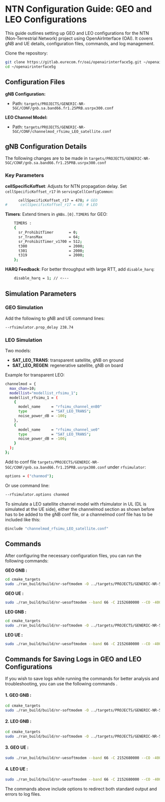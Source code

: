 # NTN Configuration Guide: GEO and LEO Configurations

This guide outlines setting up GEO and LEO configurations for the NTN (Non-Terrestrial Network) project using OpenAirInterface (OAI). It covers gNB and UE details, configuration files, commands, and log management.

Clone the repository:
```bash
git clone https://gitlab.eurecom.fr/oai/openairinterface5g.git ~/openairinterface5g
cd ~/openairinterface5g

```

## Configuration Files
 
**gNB Configuration:**
- Path: `targets/PROJECTS/GENERIC-NR-5GC/CONF/gnb.sa.band66.fr1.25PRB.usrpx300.conf`

**LEO Channel Model:**
- Path: `targets/PROJECTS/GENERIC-NR-5GC/CONF/channelmod_rfsimu_LEO_satellite.conf`

## gNB Configuration Details
The following changes are to be made in  `targets/PROJECTS/GENERIC-NR-5GC/CONF/gnb.sa.band66.fr1.25PRB.usrpx300.conf` 
### Key Parameters

**cellSpecificKoffset**: Adjusts for NTN propagation delay. Set `cellSpecificKoffset_r17` in `servingCellConfigCommon`:
```bash
      cellSpecificKoffset_r17 = 478; # GEO
#      cellSpecificKoffset_r17 = 40; # LEO
```

**Timers**: Extend timers in `gNBs.[0].TIMERS` for GEO:
```bash
    TIMERS :
    {
      sr_ProhibitTimer       = 0;
      sr_TransMax            = 64;
      sr_ProhibitTimer_v1700 = 512;
      t300                   = 2000;
      t301                   = 2000;
      t319                   = 2000;
    };
```

**HARQ Feedback**: For better throughput with large RTT, add `disable_harq`:
```bash
    disable_harq = 1; // <---
```

## Simulation Parameters

### GEO Simulation
Add the following to gNB and UE command lines:
```bash
--rfsimulator.prop_delay 238.74
```

### LEO Simulation
Two models:
- **SAT_LEO_TRANS**: transparent satellite, gNB on ground
- **SAT_LEO_REGEN**: regenerative satellite, gNB on board

Example for transparent LEO:
```bash
channelmod = {
  max_chan=10;
  modellist="modellist_rfsimu_1";
  modellist_rfsimu_1 = (
    {
      model_name     = "rfsimu_channel_enB0"
      type           = "SAT_LEO_TRANS";
      noise_power_dB = -100;
    },
    {
      model_name     = "rfsimu_channel_ue0"
      type           = "SAT_LEO_TRANS";
      noise_power_dB = -100;
    }
  );
};
```
Add to conf file `targets/PROJECTS/GENERIC-NR-5GC/CONF/gnb.sa.band66.fr1.25PRB.usrpx300.conf` under `rfsimulator`:
```bash
options = ("chanmod");
```
Or use command line:
```bash
--rfsimulator.options chanmod
```

To simulate a LEO satellite channel model with rfsimulator in UL (DL is simulated at the UE side), either the channelmod section as shown before has to be added to the gNB conf file, or a channelmod conf file has to be included like this:
```bash
@include "channelmod_rfsimu_LEO_satellite.conf"
```

## Commands
After configuring the necessary configuration files, you can run the following commands:


 **GEO GNB :**
```bash
cd cmake_targets
sudo ./ran_build/build/nr-softmodem -O ../targets/PROJECTS/GENERIC-NR-5GC/CONF/gnb.sa.band66.fr1.25PRB.usrpx300.conf --rfsim --rfsimulator.prop_delay 238.74
```
**GEO UE  :**
```bash
sudo ./ran_build/build/nr-uesoftmodem --band 66 -C 2152680000 --CO -400000000 -r 25 --numerology 0 --ssb 48 --rfsim --rfsimulator.prop_delay 238.74 --ntn-koffset 478 --ntn-ta-common 477.48
```


 **LEO GNB  :**
```bash
cd cmake_targets
sudo ./ran_build/build/nr-softmodem -O ../targets/PROJECTS/GENERIC-NR-5GC/CONF/gnb.sa.band66.fr1.25PRB.usrpx300.conf --rfsim --rfsimulator.prop_delay 20
```


 **LEO UE  :**
```bash
sudo ./ran_build/build/nr-uesoftmodem --band 66 -C 2152680000 --CO -400000000 -r 25 --numerology 0 --ssb 48 --rfsim --rfsimulator.prop_delay 20 --rfsimulator.options chanmod -O ../targets/PROJECTS/GENERIC-NR-5GC/CONF/channelmod_rfsimu_LEO_satellite.conf --time-sync-I 0.2 --ntn-koffset 40 --ntn-ta-common 37.74 --ntn-ta-commondrift -50 --autonomous-ta
```
## Commands for Saving Logs in GEO and LEO Configurations
 
If you wish to save logs while running the commands for better analysis and troubleshooting, you can use the  following commands .


#### 1. **GEO GNB  :**
```bash
cd cmake_targets
sudo ./ran_build/build/nr-softmodem -O ../targets/PROJECTS/GENERIC-NR-5GC/CONF/gnb.sa.band66.fr1.25PRB.usrpx300.conf --rfsim --rfsimulator.prop_delay 238.74 > gnb_geo.log 2>&1
```

#### 2. **LEO GNB  :**
```bash
cd cmake_targets
sudo ./ran_build/build/nr-softmodem -O ../targets/PROJECTS/GENERIC-NR-5GC/CONF/gnb.sa.band66.fr1.25PRB.usrpx300.conf --rfsim --rfsimulator.prop_delay 20 > gnb_leo.log 2>&1
```

#### 3. **GEO UE  :**
```bash
sudo ./ran_build/build/nr-uesoftmodem --band 66 -C 2152680000 --CO -400000000 -r 25 --numerology 0 --ssb 48 --rfsim --rfsimulator.prop_delay 238.74 --ntn-koffset 478 --ntn-ta-common 477.48 > ue_geo.log 2>&1
```

#### 4. **LEO UE  :**
```bash
sudo ./ran_build/build/nr-uesoftmodem --band 66 -C 2152680000 --CO -400000000 -r 25 --numerology 0 --ssb 48 --rfsim --rfsimulator.prop_delay 20 --rfsimulator.options chanmod -O ../targets/PROJECTS/GENERIC-NR-5GC/CONF/channelmod_rfsimu_LEO_satellite.conf --time-sync-I 0.2 --ntn-koffset 40 --ntn-ta-common 37.74 --ntn-ta-commondrift -50 --autonomous-ta > ue_leo.log 2>&1
```
 The commands above include options to redirect both standard output and errors to log files.




